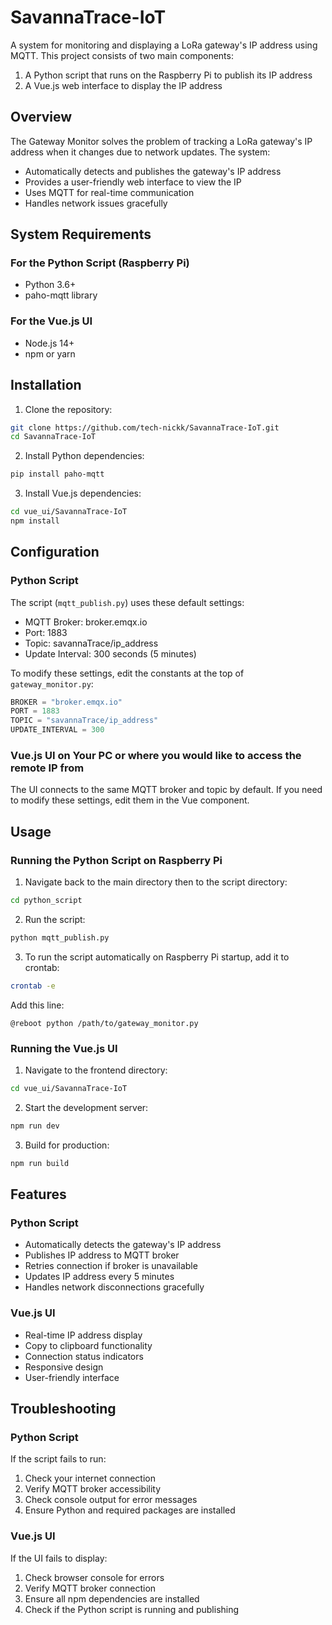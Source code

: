 # SavannaTrace-IoT

A system for monitoring and displaying a LoRa gateway's IP address using MQTT. This project consists of two main components:
1. A Python script that runs on the Raspberry Pi to publish its IP address
2. A Vue.js web interface to display the IP address

## Overview

The Gateway Monitor solves the problem of tracking a LoRa gateway's IP address when it changes due to network updates. The system:
- Automatically detects and publishes the gateway's IP address
- Provides a user-friendly web interface to view the IP
- Uses MQTT for real-time communication
- Handles network issues gracefully

## System Requirements

### For the Python Script (Raspberry Pi)
- Python 3.6+
- paho-mqtt library

### For the Vue.js UI
- Node.js 14+
- npm or yarn

## Installation

1. Clone the repository:
```bash
git clone https://github.com/tech-nickk/SavannaTrace-IoT.git
cd SavannaTrace-IoT
```

2. Install Python dependencies:
```bash
pip install paho-mqtt
```

3. Install Vue.js dependencies:
```bash
cd vue_ui/SavannaTrace-IoT
npm install

```

## Configuration

### Python Script
The script (`mqtt_publish.py`) uses these default settings:
- MQTT Broker: broker.emqx.io
- Port: 1883
- Topic: savannaTrace/ip_address
- Update Interval: 300 seconds (5 minutes)

To modify these settings, edit the constants at the top of `gateway_monitor.py`:
```python
BROKER = "broker.emqx.io"
PORT = 1883
TOPIC = "savannaTrace/ip_address"
UPDATE_INTERVAL = 300
```

### Vue.js UI on Your PC or where you would like to access the remote IP from
The UI connects to the same MQTT broker and topic by default. If you need to modify these settings, edit them in the Vue component.

## Usage

### Running the Python Script on Raspberry Pi
1. Navigate back to the main directory then to the script directory:
```bash
cd python_script
```

2. Run the script:
```bash
python mqtt_publish.py
```

3. To run the script automatically on Raspberry Pi startup, add it to crontab:
```bash
crontab -e
```
Add this line:
```
@reboot python /path/to/gateway_monitor.py
```

### Running the Vue.js UI
1. Navigate to the frontend directory:
```bash
cd vue_ui/SavannaTrace-IoT
```

2. Start the development server:
```bash
npm run dev
```

3. Build for production:
```bash
npm run build
```

## Features

### Python Script
- Automatically detects the gateway's IP address
- Publishes IP address to MQTT broker
- Retries connection if broker is unavailable
- Updates IP address every 5 minutes
- Handles network disconnections gracefully

### Vue.js UI
- Real-time IP address display
- Copy to clipboard functionality
- Connection status indicators
- Responsive design
- User-friendly interface

## Troubleshooting

### Python Script
If the script fails to run:
1. Check your internet connection
2. Verify MQTT broker accessibility
3. Check console output for error messages
4. Ensure Python and required packages are installed

### Vue.js UI
If the UI fails to display:
1. Check browser console for errors
2. Verify MQTT broker connection
3. Ensure all npm dependencies are installed
4. Check if the Python script is running and publishing

